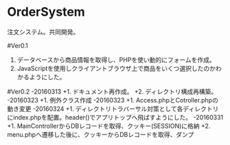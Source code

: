 # OrderSystem
注文システム。共同開発。


#Ver0.1
1. データベースから商品情報を取得し、PHPを使い動的にフォームを作成。
2. JavaScriptを使用しクライアントブラウザ上で商品をいくつ選択したのかわかるようにした。

#Ver0.2
-20160313
    +1. ドキュメント再作成。
    +2. ディレクトリ構成再構築。
-20160323
    +1. 例外クラス作成
-20160323
    +1. Access.phpとCotroller.phpの動き変更
-20160324
    +1. ディレクトリトラバーサル対策として各ディレクトリにindex.phpを配置。header()でアプリトップへ飛ばすようにした。
-20160331
    +1. MainControllerからDBレコードを取得、クッキー(SESSION)に格納
    +2. menu.phpへ遷移した後に、クッキーからDBレコードを取得、ダンプ